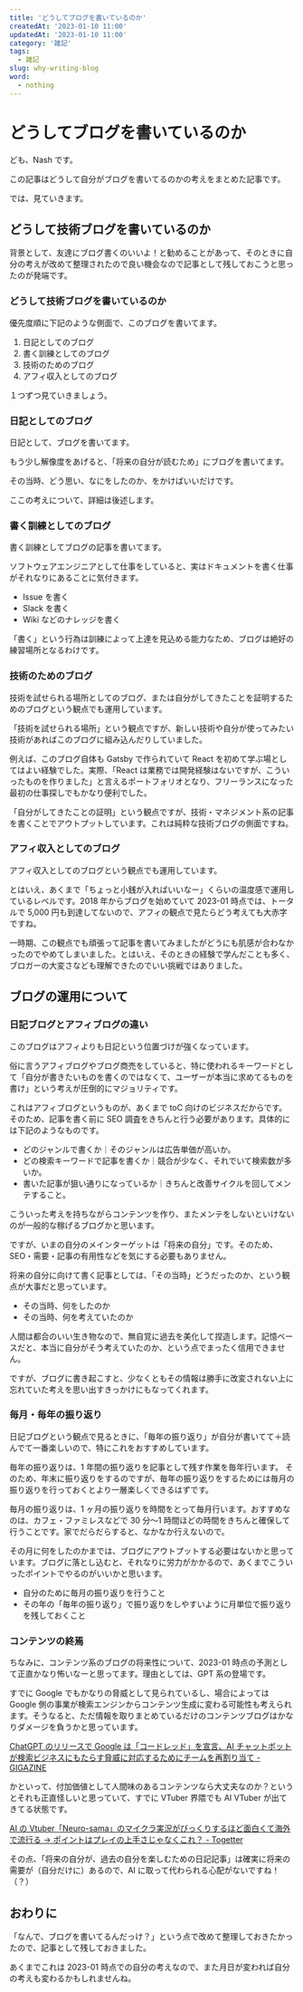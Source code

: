 ```yaml
---
title: 'どうしてブログを書いているのか'
createdAt: '2023-01-10 11:00'
updatedAt: '2023-01-10 11:00'
category: '雑記'
tags:
  - 雑記
slug: why-writing-blog
word:
  - nothing
---
```


# どうしてブログを書いているのか

ども、Nash です。

この記事はどうして自分がブログを書いてるのかの考えをまとめた記事です。

では、見ていきます。

## どうして技術ブログを書いているのか

背景として、友達にブログ書くのいいよ！と勧めることがあって、そのときに自分の考えが改めて整理されたので良い機会なので記事として残しておこうと思ったのが発端です。

### どうして技術ブログを書いているのか

優先度順に下記のような側面で、このブログを書いてます。

1. 日記としてのブログ
2. 書く訓練としてのブログ
3. 技術のためのブログ
4. アフィ収入としてのブログ

１つずつ見ていきましょう。

### 日記としてのブログ

日記として、ブログを書いてます。

もう少し解像度をあげると、「将来の自分が読むため」にブログを書いてます。

その当時、どう思い、なにをしたのか、をかけばいいだけです。

ここの考えについて、詳細は後述します。

### 書く訓練としてのブログ

書く訓練としてブログの記事を書いてます。

ソフトウェアエンジニアとして仕事をしていると、実はドキュメントを書く仕事がそれなりにあることに気付きます。

- Issue を書く
- Slack を書く
- Wiki などのナレッジを書く

「書く」という行為は訓練によって上達を見込める能力なため、ブログは絶好の練習場所となるわけです。

### 技術のためのブログ

技術を試せられる場所としてのブログ、または自分がしてきたことを証明するためのブログという観点でも運用しています。

「技術を試せられる場所」という観点ですが、新しい技術や自分が使ってみたい技術があればこのブログに組み込んだりしていました。

例えば、このブログ自体も Gatsby で作られていて React を初めて学ぶ場としてはよい経験でした。実際、「React は業務では開発経験はないですが、こういったものを作りました」と言えるポートフォリオとなり、フリーランスになった最初の仕事探しでもかなり便利でした。

「自分がしてきたことの証明」という観点ですが、技術・マネジメント系の記事を書くことでアウトプットしています。これは純粋な技術ブログの側面ですね。

### アフィ収入としてのブログ

アフィ収入としてのブログという観点でも運用しています。

とはいえ、あくまで「ちょっと小銭が入ればいいなー」くらいの温度感で運用しているレベルです。2018 年からブログを始めていて 2023-01 時点では、トータルで 5,000 円も到達してないので、アフィの観点で見たらどう考えても大赤字ですね。

一時期、この観点でも頑張って記事を書いてみましたがどうにも肌感が合わなかったのでやめてしまいました。とはいえ、そのときの経験で学んだことも多く、ブロガーの大変さなども理解できたのでいい挑戦ではありました。

## ブログの運用について

### 日記ブログとアフィブログの違い

このブログはアフィよりも日記という位置づけが強くなっています。

俗に言うアフィブログやブログ商売をしていると、特に使われるキーワードとして「自分が書きたいものを書くのではなくて、ユーザーが本当に求めてるものを書け」という考えが圧倒的にマジョリティです。

これはアフィブログというものが、あくまで toC 向けのビジネスだからです。そのため、記事を書く前に SEO 調査をきちんと行う必要があります。具体的には下記のようなものです。

- どのジャンルで書くか｜そのジャンルは広告単価が高いか。
- どの検索キーワードで記事を書くか｜競合が少なく、それでいて検索数が多いか。
- 書いた記事が狙い通りになっているか｜きちんと改善サイクルを回してメンテすること。

こういった考えを持ちながらコンテンツを作り、またメンテをしないといけないのが一般的な稼げるブログかと思います。

ですが、いまの自分のメインターゲットは「将来の自分」です。そのため、SEO・需要・記事の有用性などを気にする必要もありません。

将来の自分に向けて書く記事としては、「その当時」どうだったのか、という観点が大事だと思っています。

- その当時、何をしたのか
- その当時、何を考えていたのか

人間は都合のいい生き物なので、無自覚に過去を美化して捏造します。記憶ベースだと、本当に自分がそう考えていたのか、という点でまったく信用できません。

ですが、ブログに書き起こすと、少なくともその情報は勝手に改変されない上に忘れていた考えを思い出すきっかけにもなってくれます。

### 毎月・毎年の振り返り

日記ブログという観点で見るときに、「毎年の振り返り」が自分が書いてて＋読んでて一番楽しいので、特にこれをおすすめしています。

毎年の振り返りは、1 年間の振り返りを記事として残す作業を毎年行います。
そのため、年末に振り返りをするのですが、毎年の振り返りをするためには毎月の振り返りを行っておくとより一層楽しくできるはずです。

毎月の振り返りは、1 ヶ月の振り返りを時間をとって毎月行います。おすすめなのは、カフェ・ファミレスなどで 30 分〜1 時間ほどの時間をきちんと確保して行うことです。家でだらだらすると、なかなか行えないので。

その月に何をしたのかまでは、ブログにアウトプットする必要はないかと思っています。ブログに落とし込むと、それなりに労力がかかるので、あくまでこういったポイントでやるのがいいかと思います。

- 自分のために毎月の振り返りを行うこと
- その年の「毎年の振り返り」で振り返りをしやすいように月単位で振り返りを残しておくこと

### コンテンツの終焉

ちなみに、コンテンツ系のブログの将来性について、2023-01 時点の予測として正直かなり怖いなーと思ってます。理由としては、GPT 系の登場です。

すでに Google でもかなりの脅威として見られているし、場合によっては Google 側の事業が検索エンジンからコンテンツ生成に変わる可能性も考えられます。そうなると、ただ情報を取りまとめているだけのコンテンツブログはかなりダメージを負うかと思っています。

[ChatGPT のリリースで Google は「コードレッド」を宣言、AI チャットボットが検索ビジネスにもたらす脅威に対応するためにチームを再割り当て - GIGAZINE](https://gigazine.net/news/20221223-google-code-red-against-chatgpt/)

かといって、付加価値として人間味のあるコンテンツなら大丈夫なのか？というとそれも正直怪しいと思っていて、すでに VTuber 界隈でも AI VTuber が出てきてる状態です。

[AI の Vtuber「Neuro-sama」のマイクラ実況がびっくりするほど面白くて海外で流行る → ポイントはプレイの上手さじゃなくこれ？ - Togetter](https://togetter.com/li/2038624)

その点、「将来の自分が、過去の自分を楽しむための日記記事」は確実に将来の需要が（自分だけに）あるので、AI に取って代わられる心配がないですね！（？）

## おわりに

「なんで、ブログを書いてるんだっけ？」という点で改めて整理しておきたかったので、記事として残しておきました。

あくまでこれは 2023-01 時点での自分の考えなので、また月日が変われば自分の考えも変わるかもしれませんね。
